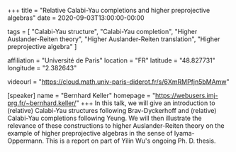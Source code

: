 +++
title = "Relative Calabi-Yau completions and higher preprojective algebras"
date = 2020-09-03T13:00:00-00:00

tags = [
"Calabi-Yau structure",
"Calabi-Yau completion",
"Higher Auslander-Reiten theory",
"Higher Auslander-Reiten translation",
"Higher preprojective algebra"
]

affiliation = "Université de Paris"
location = "FR"
latitude = "48.827731"
longitude = "2.382643"

videourl = "https://cloud.math.univ-paris-diderot.fr/s/6XmRMPfjn5bMAmw"

[speaker]
  name = "Bernhard Keller"
  homepage = "https://webusers.imj-prg.fr/~bernhard.keller/"
+++
In this talk, we will give an introduction to (relative) Calabi-Yau structures following Brav-Dyckerhoff and (relative) Calabi-Yau completions following Yeung. We will then illustrate the relevance of these constructions to higher Auslander-Reiten theory on the example of higher preprojective algebras in the sense of Iyama-Oppermann. This is a report on part of Yilin Wu's ongoing Ph. D. thesis.
